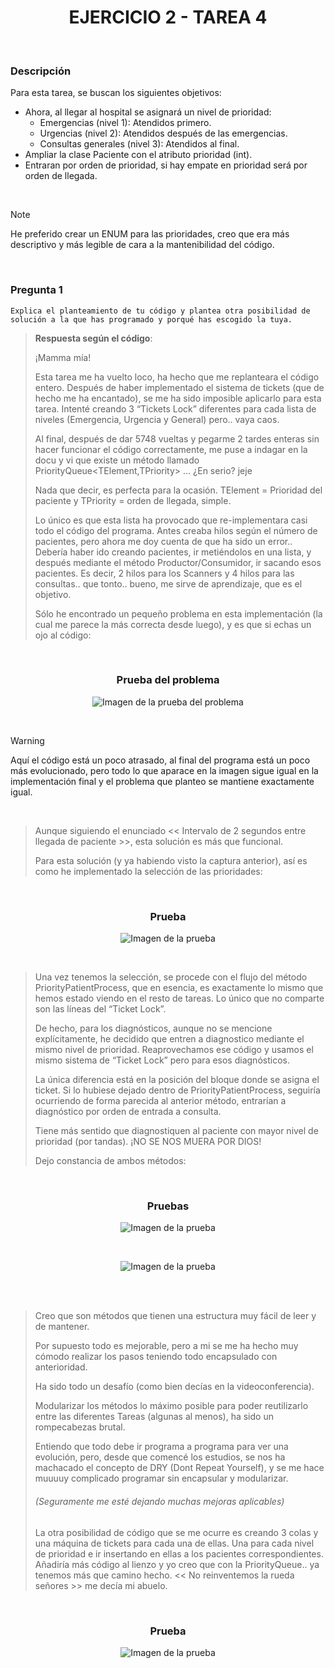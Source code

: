 <div align="center">

# EJERCICIO 2 - TAREA 4

</div>

<br>

### Descripción

Para esta tarea, se buscan los siguientes objetivos:

- Ahora, al llegar al hospital se asignará un nivel de prioridad:
  - Emergencias (nivel 1): Atendidos primero.
  - Urgencias (nivel 2): Atendidos después de las emergencias.
  - Consultas generales (nivel 3): Atendidos al final.
- Ampliar la clase Paciente con el atributo prioridad (int).
- Entraran por orden de prioridad, si hay empate en prioridad será por orden de llegada.

<br>

> [!NOTE]
> He preferido crear un ENUM para las prioridades, creo que era más descriptivo y más legible de cara a la mantenibilidad del código.

<br>

### Pregunta 1

`Explica el planteamiento de tu código y plantea otra posibilidad de solución a la que has programado y porqué has escogido la tuya.`

> **Respuesta según el código**:
> 
> ¡Mamma mía!
> 
> Esta tarea me ha vuelto loco, ha hecho que me replanteara el código entero. Después de haber implementado el sistema de tickets (que de hecho me ha encantado), se me ha sido imposible aplicarlo para esta tarea. Intenté creando 3 “Tickets Lock” diferentes para cada lista de niveles (Emergencia, Urgencia y
> General) pero.. vaya caos.
> 
> Al final, después de dar 5748 vueltas y pegarme 2 tardes enteras sin hacer funcionar el código correctamente, me puse a indagar en la docu y vi que existe un método llamado PriorityQueue<TElement,TPriority>   …  ¿En serio? jeje
> 
> Nada que decir, es perfecta para la ocasión. TElement = Prioridad del paciente y TPriority = orden de llegada, simple.
> 
> Lo único es que esta lista ha provocado que re-implementara casi todo el código del programa. Antes creaba hilos según el número de pacientes, pero ahora me doy cuenta de que ha sido un error.. Debería haber ido creando pacientes, ir metiéndolos en una lista, y después mediante el método
> Productor/Consumidor, ir sacando esos pacientes. Es decir, 2 hilos para los Scanners y 4 hilos para las consultas.. que tonto.. bueno, me sirve de aprendizaje, que es el objetivo.
>
> Sólo he encontrado un pequeño problema en esta implementación (la cual me parece la más correcta desde luego), y es que si echas un ojo al código:

<br>

<div align="center">

### Prueba del problema
![Imagen de la prueba del problema](../../Resources/prueba-ejercicio2-tarea4.png)

</div>

<br>

> [!WARNING]
> Aquí el código está un poco atrasado, al final del programa está un poco más evolucionado, pero todo lo que aparace en la imagen sigue igual en la implementación final y el problema que planteo se mantiene exactamente igual.

<br>

> Aunque siguiendo el enunciado << Intervalo de 2 segundos entre llegada de paciente >>, esta solución es más que funcional.
> 
> Para esta solución (y ya habiendo visto la captura anterior), así es como he implementado la selección de las prioridades:

<br>

<div align="center">

### Prueba
![Imagen de la prueba](../../Resources/prueba-ejercicio2-tarea4-2.png)

</div>

<br>

> Una vez tenemos la selección, se procede con el flujo del método PriorityPatientProcess, que en esencia, es exactamente lo mismo que hemos estado viendo en el resto de tareas. Lo único que no comparte son las líneas del “Ticket Lock”.
> 
> De hecho, para los diagnósticos, aunque no se mencione explícitamente, he decidido que entren a diagnostico mediante el mismo nivel de prioridad. Reaprovechamos ese código y usamos el mismo sistema de “Ticket Lock” pero para esos diagnósticos.
> 
> La única diferencia está en la posición del bloque donde se asigna el ticket. Si lo hubiese dejado dentro de PriorityPatientProcess, seguiría ocurriendo de forma parecida al anterior método, entrarían a diagnóstico por orden de entrada a consulta.
> 
> Tiene más sentido que diagnostiquen al paciente con mayor nivel de prioridad (por tandas). ¡NO SE NOS MUERA POR DIOS!
>
> Dejo constancia de ambos métodos:

<br>

<div align="center">

### Pruebas
![Imagen de la prueba](../../Resources/prueba-ejercicio2-tarea4-3.png)

<br>

![Imagen de la prueba](../../Resources/prueba-ejercicio2-tarea4-4.png)

</div>

<br>
<br>

> Creo que son métodos que tienen una estructura muy fácil de leer y de mantener.
> 
> Por supuesto todo es mejorable, pero a mi se me ha hecho muy cómodo realizar los pasos teniendo todo encapsulado con anterioridad.
>
> Ha sido todo un desafío (como bien decías en la videoconferencia).
> 
> Modularizar los métodos lo máximo posible para poder reutilizarlo entre las diferentes Tareas (algunas al menos), ha sido un rompecabezas brutal.
> 
> Entiendo que todo debe ir programa a programa para ver una evolución, pero, desde que comencé los estudios, se nos ha machacado el concepto de DRY (Dont Repeat Yourself), y se me hace muuuuy complicado programar sin encapsular y modularizar.
> 
> > <div align="center"> 
>
> ###### (Seguramente me esté dejando muchas mejoras aplicables)
>
> </div>
>
> La otra posibilidad de código que se me ocurre es creando 3 colas y una máquina de tickets para cada una de ellas. Una para cada nivel de prioridad e ir insertando en ellas a los pacientes correspondientes. Añadiría más código al lienzo y yo creo que con la PriorityQueue.. ya tenemos más que camino hecho.
> << No reinventemos la rueda señores >>  me decía mi abuelo.

<br>

<div align="center">

### Prueba
![Imagen de la prueba](../../Resources/prueba-ejercicio2-tarea4-5.png)

</div>
